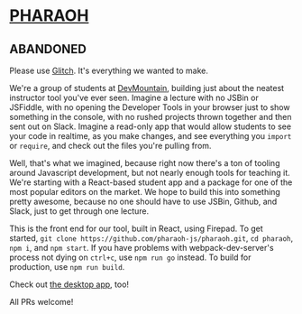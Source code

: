 # [PHARAOH](http://pharaoh.js.org)

## ABANDONED

Please use [Glitch](https://glitch.me). It's everything we wanted to make.

We're a group of students at [DevMountain](https://github.com/devmountain), building just about the
neatest instructor tool you've ever seen. Imagine a lecture with no JSBin or JSFiddle, with no
opening the Developer Tools in your browser just to show something in the console, with no rushed
projects thrown together and then sent out on Slack. Imagine a read-only app that would allow
students to see your code in realtime, as you make changes, and see everything you `import` or
`require`, and check out the files you're pulling from.

Well, that's what we imagined, because right now there's a ton of tooling around Javascript
development, but not nearly enough tools for teaching it. We're starting with a React-based student
app and a package for one of the most popular editors on the market. We hope to build this into
something pretty awesome, because no one should have to use JSBin, Github, and Slack, just to get
through one lecture.

This is the front end for our tool, built in React, using Firepad. To get started, `git clone
https://github.com/pharaoh-js/pharaoh.git`, `cd pharaoh`, `npm i`,  and `npm start`. If you have
problems with webpack-dev-server's process not dying on `ctrl+c`, use `npm run go` instead.
To build for production, use `npm run build`.

Check out [the desktop app](https://github.com/pharaoh-js/pharaoh-desktop.git), too!

All PRs welcome!

